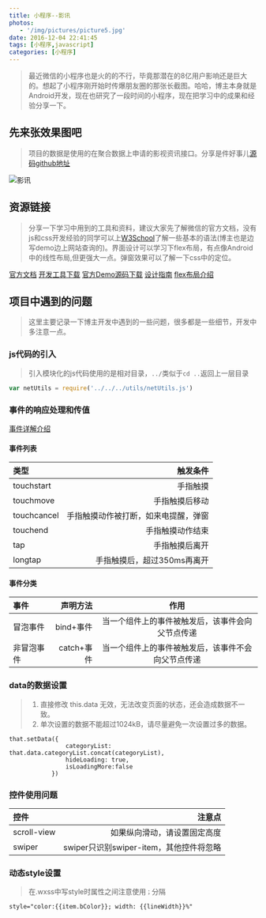 ```yaml
---
title: 小程序--影讯
photos:
   - '/img/pictures/picture5.jpg'
date: 2016-12-04 22:41:45
tags: [小程序,javascript]
categories: [小程序]
---
```

> 最近微信的小程序也是火的的不行，毕竟那潜在的8亿用户影响还是巨大的。想起了小程序刚开始时传爆朋友圈的那张长截图。哈哈，博主本身就是Android开发，现在也研究了一段时间的小程序，现在把学习中的成果和经验分享一下。

<!--more-->

## 先来张效果图吧
> 项目的数据是使用的在聚合数据上申请的影视资讯接口。分享是件好事儿[源码github地址](https://github.com/violinlin/wx-movies-demo.git) 

![影讯](/img/wx-movies-demo.gif)


## 资源链接
> 分享一下学习中用到的工具和资料，建议大家先了解微信的官方文档，没有js和css开发经验的同学可以上[W3School](http://www.w3school.com.cn/jsref/jsref_obj_string.asp)了解一些基本的语法(博主也是边写demo边上网站查询的)。界面设计可以学习下flex布局，有点像Android中的线性布局,但更强大一点。弹窗效果可以了解一下css中的定位。

[官方文档](https://mp.weixin.qq.com/debug/wxadoc/dev/index.html)
[开发工具下载](https://mp.weixin.qq.com/debug/wxadoc/dev/devtools/download.html?t=1475052055457)
[官方Demo源码下载](https://mp.weixin.qq.com/debug/wxadoc/dev/demo/demo.zip?t=1475052046827)
[设计指南](https://mp.weixin.qq.com/debug/wxadoc/design/index.html)
[flex布局介绍](http://www.ruanyifeng.com/blog/2015/07/flex-grammar.html)

## 项目中遇到的问题
> 这里主要记录一下博主开发中遇到的一些问题，很多都是一些细节，开发中多注意一点。

### js代码的引入
> 引入模块化的js代码使用的是相对目录，`../`类似于`cd ..`返回上一层目录

```javascript
var netUtils = require('../../../utils/netUtils.js')
```

### 事件的响应处理和传值

[事件详解介绍](https://mp.weixin.qq.com/debug/wxadoc/dev/framework/view/wxml/event.html?t=1475052055756)
####  事件列表

| 类型      |     触发条件 |  
| :-------- | --------:| 
| touchstart    |   手指触摸 | 
| touchmove    |   手指触摸后移动 | 
| touchcancel    |   手指触摸动作被打断，如来电提醒，弹窗 | 
| touchend    |   手指触摸动作结束 | 
| tap    |  手指触摸后离开 | 
| longtap    |   手指触摸后，超过350ms再离开 | 

#### 事件分类

| 事件      |     声明方法 |   作用   |
| :-------- | --------:| :------: |
| 冒泡事件    |   bind+事件 |  当一个组件上的事件被触发后，该事件会向父节点传递  |
| 非冒泡事件    |   catch+事件 |  当一个组件上的事件被触发后，该事件不会向父节点传递  |


### data的数据设置 
> 1. 直接修改 this.data 无效，无法改变页面的状态，还会造成数据不一致。
> 2. 单次设置的数据不能超过1024kB，请尽量避免一次设置过多的数据。

```
that.setData({
                categoryList: that.data.categoryList.concat(categoryList),
                hideLoading: true,
                isLoadingMore:false
            })
```

### 控件使用问题

| 控件      |     注意点 |   
| :-------- | --------:| 
| scroll-view    |   如果纵向滑动，请设置固定高度 |  field3  |
|swiper|swiper只识别swiper-item，其他控件将忽略||

### 动态style设置
> 在.wxss中写style时属性之间注意使用`；`分隔

```
style="color:{{item.bColor}}; width: {{lineWidth}}%"
```
